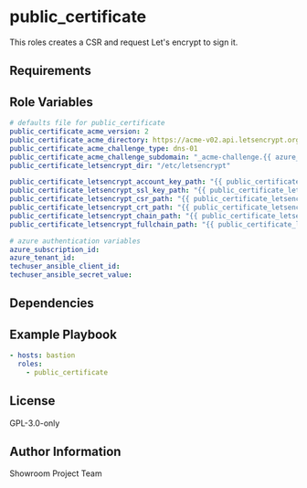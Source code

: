 public_certificate
=========

This roles creates a CSR and request Let's encrypt to sign it.

Requirements
------------


Role Variables
--------------

```yaml
# defaults file for public_certificate
public_certificate_acme_version: 2
public_certificate_acme_directory: https://acme-v02.api.letsencrypt.org/directory
public_certificate_acme_challenge_type: dns-01
public_certificate_acme_challenge_subdomain: "_acme-challenge.{{ azure_dns_private_dnz_zone_subdomain }}"
public_certificate_letsencrypt_dir: "/etc/letsencrypt"

public_certificate_letsencrypt_account_key_path: "{{ public_certificate_letsencrypt_dir }}/account.key"
public_certificate_letsencrypt_ssl_key_path: "{{ public_certificate_letsencrypt_dir }}/{{ inventory_hostname }}.key"
public_certificate_letsencrypt_csr_path: "{{ public_certificate_letsencrypt_dir }}{{ inventory_hostname }}.csr"
public_certificate_letsencrypt_crt_path: "{{ public_certificate_letsencrypt_dir }}/{{ inventory_hostname }}.crt"
public_certificate_letsencrypt_chain_path: "{{ public_certificate_letsencrypt_dir }}/{{ inventory_hostname }}_chain.crt"
public_certificate_letsencrypt_fullchain_path: "{{ public_certificate_letsencrypt_dir }}/{{ inventory_hostname }}_fullchain.crt"

# azure authentication variables
azure_subscription_id:
azure_tenant_id:
techuser_ansible_client_id:
techuser_ansible_secret_value:
```

Dependencies
------------


Example Playbook
----------------

```yaml
- hosts: bastion
  roles:
    - public_certificate
```

License
-------

GPL-3.0-only

Author Information
------------------

Showroom Project Team

